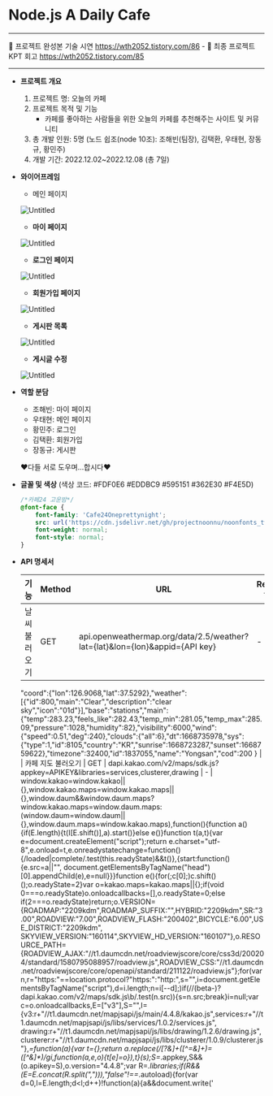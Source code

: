 # Node.js A Daily Cafe
******************
👀 프로젝트 완성본 기술 시연 https://wth2052.tistory.com/86 -
👀 최종 프로젝트 KPT 회고 https://wth2052.tistory.com/85
******************


- **프로젝트 개요**
    1. 프로젝트 명: 오늘의 카페
    2. 프로젝트 목적 및 기능
        - 카페를 좋아하는 사람들을 위한 오늘의 카페를 추천해주는 사이트 및 커뮤니티
    3. 총 개발 인원: 5명 (노드 쉽조(node 10조): 조해빈(팀장), 김택환, 우태현, 장동규, 황민주)
    4. 개발 기간: 2022.12.02~2022.12.08 (총 7일)
- **와이어프레임**
    - 메인 페이지
    
    ![Untitled](Node%20js%20A%20Daily%20Cafe%200e6160759b8e4c62b170a4f3d6c36596/Untitled.png)
    
    - **마이 페이지**
    
    ![Untitled](Node%20js%20A%20Daily%20Cafe%200e6160759b8e4c62b170a4f3d6c36596/Untitled%201.png)
    
    - **로그인 페이지**
    
    ![Untitled](Node%20js%20A%20Daily%20Cafe%200e6160759b8e4c62b170a4f3d6c36596/Untitled%202.png)
    
    - **회원가입 페이지**
    
    ![Untitled](Node%20js%20A%20Daily%20Cafe%200e6160759b8e4c62b170a4f3d6c36596/Untitled%203.png)
    
    - **게시판 목록**
    
    ![Untitled](Node%20js%20A%20Daily%20Cafe%200e6160759b8e4c62b170a4f3d6c36596/Untitled%204.png)
    
    - **게시글 수정**
    
    ![Untitled](Node%20js%20A%20Daily%20Cafe%200e6160759b8e4c62b170a4f3d6c36596/Untitled%205.png)
    
- **역할 분담**
    - 조해빈: 마이 페이지
    - 우태현: 메인 페이지
    - 황민주: 로그인
    - 김택환: 회원가입
    - 장동규: 게시판
    
    ♥다들 서로 도우며…합시다♥
    
- **글꼴 및 색상** (색상 코드:  #FDF0E6 #EDDBC9 #595151 #362E30 #F4E5D)
    
    ```css
    /*카페24 고운밤*/
    @font-face {
        font-family: 'Cafe24Oneprettynight';
        src: url('https://cdn.jsdelivr.net/gh/projectnoonnu/noonfonts_twelve@1.1/Cafe24Oneprettynight.woff') format('woff');
        font-weight: normal;
        font-style: normal;
    }
    ```
    
- **API 명세서**
    
    
    | 기능 | Method | URL | Request type | Response |
    | --- | --- | --- | --- | --- |
    | 날씨 불러오기 | GET | api.openweathermap.org/data/2.5/weather?lat={lat}&lon={lon}&appid={API key} | - | {
    "coord":{"lon":126.9068,"lat":37.5292},"weather":[{"id":800,"main":"Clear","description":"clear sky","icon":"01d"}],"base":"stations","main":{"temp":283.23,"feels_like":282.43,"temp_min":281.05,"temp_max":285.09,"pressure":1028,"humidity":82},"visibility":6000,"wind":{"speed":0.51,"deg":240},"clouds":{"all":6},"dt":1668735978,"sys":{"type":1,"id":8105,"country":"KR","sunrise":1668723287,"sunset":1668759622},"timezone":32400,"id":1837055,"name":"Yongsan","cod":200
    } |
    | 카페 지도 불러오기 | GET | dapi.kakao.com/v2/maps/sdk.js?appkey=APIKEY&libraries=services,clusterer,drawing | - | window.kakao=window.kakao||{},window.kakao.maps=window.kakao.maps||{},window.daum&&window.daum.maps?window.kakao.maps=window.daum.maps:(window.daum=window.daum||{},window.daum.maps=window.kakao.maps),function(){function a(){if(E.length){t(I[E.shift()],a).start()}else e()}function t(a,t){var e=document.createElement("script");return e.charset="utf-8",e.onload=t,e.onreadystatechange=function(){/loaded|complete/.test(this.readyState)&&t()},{start:function(){e.src=a||"",
    document.getElementsByTagName("head")[0].appendChild(e),e=null}}}function e(){for(;c[0];)c.shift()();o.readyState=2}var o=kakao.maps=kakao.maps||{};if(void 0===o.readyState)o.onloadcallbacks=[],o.readyState=0;else if(2===o.readyState)return;o.VERSION={ROADMAP:"2209kdm",ROADMAP_SUFFIX:"",HYBRID:"2209kdm",SR:"3.00",ROADVIEW:"7.00",ROADVIEW_FLASH:"200402",BICYCLE:"6.00",USE_DISTRICT:"2209kdm",
    SKYVIEW_VERSION:"160114",SKYVIEW_HD_VERSION:"160107"},o.RESOURCE_PATH={ROADVIEW_AJAX:"//t1.daumcdn.net/roadviewjscore/core/css3d/200204/standard/1580795088957/roadview.js",ROADVIEW_CSS:"//t1.daumcdn.net/roadviewjscore/core/openapi/standard/211122/roadview.js"};for(var n,r="https:"==location.protocol?"https:":"http:",s="",i=document.getElementsByTagName("script"),d=i.length;n=i[--d];)if(/\/(beta-)?dapi\.kakao\.com\/v2\/maps\/sdk\.js\b/.test(n.src)){s=n.src;break}i=null;var c=o.onloadcallbacks,E=["v3"],S="",I={v3:r+"//t1.daumcdn.net/mapjsapi/js/main/4.4.8/kakao.js",services:r+"//t1.daumcdn.net/mapjsapi/js/libs/services/1.0.2/services.js",
    drawing:r+"//t1.daumcdn.net/mapjsapi/js/libs/drawing/1.2.6/drawing.js",clusterer:r+"//t1.daumcdn.net/mapjsapi/js/libs/clusterer/1.0.9/clusterer.js"},_=function(a){var t={};return a.replace(/[?&]+([^=&]+)=([^&]*)/gi,function(a,e,o){t[e]=o}),t}(s);S=_.appkey,S&&(o.apikey=S),o.version="4.4.8";var R=_.libraries;if(R&&(E=E.concat(R.split(","))),"false"!==_.autoload){for(var d=0,l=E.length;d<l;d++)!function(a){a&&document.write('<script charset="UTF-8" src="'+a+'"><\/script>')}(I[E[d]]);o.readyState=2}o.load=function(t){switch(c.push(t),o.readyState){case 0:o.readyState=1,a();break
    ;case 2:e()}}}(); |
    | 책 검색 API |  | https://dapi.kakao.com/v3/search/book?target=title?Authorization: config.bookapikey |  | {"documents":[{"authors":["이웅모"],"contents":"애플리케이션 개발 언어로 성장했습니다. 따라서 자바스크립트를 학습하는 방식도 이에 걸맞게 변화해야 하며, 이 책은 자바스크립트의 기본 개념과 동작 원리를 깊이 있게 학습하고자 하는 독자를 위해 기획되었습니다. 《모던 자바스크립트 Deep Dive》에서는 자바스크립트를 둘러싼 기본 개념을 정확하고 구체적으로 설명하고, 자바스크립트 코드의 동작 원리를 집요하게 파헤칩니다. 따라서 여러분이 작성한 코드가 컴퓨터 내부에서 어떻게 동작할 것인지 예측하고, 명확히 설명","datetime":"2020-09-25T00:00:00.000+09:00","isbn":"1158392230 9791158392239","price":45000,"publisher":"위키북스","sale_price":40500,"status":"정상판매","thumbnail":"https://search1.kakaocdn.net/thumb/R120x174.q85/?fname=http%3A%2F%2Ft1.daumcdn.net%2Flbook%2Fimage%2F5477653%3Ftimestamp%3D20221107233622","title":"모던 자바스크립트 Deep Dive","translators":[],"url":"https://search.daum.net/search?w=bookpage\\u0026bookId=5477653\\u0026q=모던+자바스크립트+Deep+Dive"}],"meta":{"is_end":true,"pageable_count":1,"total_count":1}} |
    
    | 회원가입 | POST | /post/users | {"user":"user",
    "pw":"pw",
    "name":"name",
    "email":"email",
    "desc":"desc"} | success: function () {
                window.location.href = "login";
            } |
    | 마이 페이지
    수정 | POST | /post/mypages | {"name":"name",
    "id":"id",
    "desc":"desc"} | {'msg': '수정 완료'} |
    | 마이 페이지
    불러오기 | GET | /mypages | - | {'msg': user_list} |
    | 게시판 목록 조회 | GET | /post | {"name":"name",
    "pass":"pass",”title”:”title”
    "content":"content"} |  |
    | 게시물 조회 | GET | /post/content | {"name":"name",
    "pass":"pass",”title”:”title”
    "content":"content"} |  |
    | 게시물 등록 | POST | /write | {"name":"name",
    "pass":"pass",”title”:”title”
    "content":"content"} | localhost:5000내용: 등록완료! |
    | 게시판 수정 | PUT | /post/edit | {"name":"name",
    "pass":"pass",”title”:”title”
    "content":"content"} | localhost:5000내용: 수정완료! |
    | 게시판 삭제 | DELETE | /post/delete | {"name":"name",
    "pass":"pass",”title”:”title”
    "content":"content"} | localhost:5000내용: 삭제하시겠습니까? |
- **DB 설계**
    - **users**
        
        
        | 컬럼 | 데이터 타입 | 제약 조건 | 설명 |
        | --- | --- | --- | --- |
        | id | INT | PRIMARY KEY, AUTO INCREMENT | 번호 |
        | email | VARCHAR(50) | UNIQUE | 사용자 이메일(아이디) |
        | password | VARCHAR(500) | NOT NULL | 사용자 비밀번호 |
        | name | VARCHAR(40) | NOT NULL | 사용자 이름 |
        | desc | VARCHAR(500) |  | 사용자 자기소개 |
        | img | VARCHAR(50) |  |  |
        | upload_time | TIMESTAMP | NOT NULL |  |
    - **board**
        
        
        | 컬럼 | 데이터 타입 | 제약 조건 | 설명 |
        | --- | --- | --- | --- |
        | id | INT | PRIMARY KEY, AUTO INCREMENT, NOT NULL | 게시물 번호 |
        | name | VARCHAR(20) | NULL | 글쓴이 |
        | title | VARCHAR(70) | NULL | 게시글 제목 |
        | content | text | NULL | 게시글 내용 |
        | wdate | TIMESTAMP | NULL DEFAULT CURRENT_TIMESTAMP | 게시물 생성 시간 |
        | view | int | NULL DEFAULT “0” | 조회수 |
    - **cafelist**
        
        
        | 컬럼 | 데이터 타입 | 제약 조건 | 설명 |
        | --- | --- | --- | --- |
        | idnumber | INT | FOREIGN KEY, NOT NULL | 번호 |
        | shopname | VARCHAR(100) |  | 점포명 |
        | telnumber | VARCHAR(45) |  | 점포 전화번호 |
        | address | VARCHAR(100) |  | (구)지번주소 |
        | newaddress | VARCHAR(100) |  | (신)도로명주소 |
        | changed_at | VARCHAR(45) |  | 정보 업데이트 시간(오픈데이터에서 제공) |
- **폴더 구조**
    
    
    | static>css | static>js | templates | app.py | app.route | 담당 |
    | --- | --- | --- | --- | --- | --- |
    | main.css
    response.css | apikey.js
    kakaobook.js
    kakaomap.js
    openweather.js
    searchdata.js
    timenow.js | index.html
    response.html | main.py
     | / (메인 페이지)
    /searchdata (검색 결과) | 태현 |
    | edit_page.css
    my_page.css
     | edit_page.js
    my_page.js | edit_page.html
    my_page.html | my_page.py | /my_page
    /edit_page
    /users/<id> (GET)
    /users/<id> (POST)
    /upload (GET, POST) | 해빈 |
    | style.css | - | content.html
    delete.html
    edit.html
    editError.html
    editsuccess.html
    post.html
    write.html | app.py | /post
    /post/content/<id>
    /post/edit/<id>(GET,POST)
    /post/delete/<id>
    /post/delete/success/<id>
    /write(GET,POST)
     | 동규 |
    | login.css | - | login.html | main.py | /login
    /logout | 민주 |
    | signup.css | signup.js | signup.html | app.py | /signup
    /post/users | 택환 |
    
- **사용 기술 스택**
    - Front : HTML, CSS, Javascript, Bootstrap
    - Back : JavaScript, Python, Flask
    - Database: MySQL
    - Server : Windows
- **작업 히스토리**
    - 2022.12.02
        - 프로젝트 SA, 와이어프레임 작성, 역할 분담
    - 2022.12.05
        - 메인 페이지: 현재 시간, 지역 날씨 불러오기, 카페 검색 결과 기능 구현 완료
        - 마이 페이지: 마이 페이지 화면 구현 완료
        - 로그인 페이지: 로그인 기능 화면 구현
        - 회원가입 페이지: 회원가입 입력 폼 화면 구현 완료
        - 게시판 페이지: 게시판 리스트 화면 구현 완료
    - 2022.12.06
        - 메인 페이지: 카페 지도 불러오기 기능 구현 완료, 책 검색 기능 구현 완료
        - 마이 페이지: 회원 이름, 소개 수정 구현 완료
    
    - 2022.12.07
        - 메인 페이지: 카페 검색 기능 페이지네이션 1차 완료
        - 마이 페이지: 이름, 소개 수정 기능 구현 완료
        - 회원가입 페이지: 비밀번호 암호화 작업 및 회원 정보 DB 저장 완료
    - 2022.12.08
        - 팀원 작업물 병합 및 충돌 해결
        - 메인 페이지: 카페 검색 기능 페이지네이션 최종 완료
        - 마이 페이지: 이름, 소개 수정 구현 완료
        - 로그인: 로그인 여부에 따른 내비게이션 노출 변경 완료(세션 관리)
        - 게시판 페이지: 글 작성/수정/삭제 기능 완료, 게시글 목록 페이지네이션 추가 완료
        - logging 시스템: 구현 완료
    - 2022.12.09
        - 마이 페이지: 회원 이미지 수정 완료
        - 프로젝트 종료
- **회고**
    - **개발을 진행하면서 어려웠던 점과 해결한 사항**
        - 서버 사이드 페이지네이션 구현
        - 회원 프로필 이미지 업로드 후 보여주기
        - 로그인 세션 관리
    
- **코드 소개**
    - 민주
        
        ```python
        if request.method == 'POST':
        		# 이메일, 패스워드 받아서 암호화
            email = request.form['email']
            password = request.form['password'].encode('utf-8')
        		
        		# DB에 저장된 이메일 값 조회
            cur = conn.cursor(pymysql.cursors.DictCursor)
            cur.execute('SELECT * FROM users WHERE email = %s', (email,))
            user = cur.fetchone()
            cur.close()
            print(user)
            print(password)
        
        		# 암호화된 비밀번호와 조회한 비밀번호를 비교
            if user is not None:
                if bcrypt.hashpw(password, user['password'].encode('utf-8')) == user['password'].encode('utf-8'):
        						# 세션에 이메일, id 저장
                    session['email'] = user['email']
                    session['id'] = user['id']
                    print(session.get('email'))
        						sql = "SELECT * FROM cafelist ORDER BY rand() LIMIT 4"
                        with conn:
                            with conn.cursor() as cur:
                                cur.execute(sql)
                                result = cur.fetchall()
                                for data in result:
                                    print(data)
                        return render_template('index.html', result=result)
        						# 비밀번호 틀렸거나 DB가 없을 때 예외 처리
                    else:
                        msg = '이메일 또는 비밀번호를 확인해주세요'
                        return render_template('login.html', msg=msg)
                else:
                    msg = '이메일 또는 비밀번호를 확인해주세요'
                    return render_template('login.html', msg=msg)
        
            else:
                return render_template('login.html')
        ```
        
        ```html
        {% if session.get('email') is not none %}
            <nav>
                <span class="spanmenu"><a href="/signup">회원가입</a></span>
                <span class="spanmenu"><a href="/logout">로그아웃</a></span>
                <span class="spanmenu"><a href="/my_page">마이 페이지</a></span>
                <span class="spanmenu"><a href="/post">커뮤니티</a></span>
            </nav>
            {% else %}
                <nav>
                <span class="spanmenu"><a href="/signup">회원가입</a></span>
                <span class="spanmenu"><a href="/login">로그인</a></span>
                <span class="spanmenu"><a href="/my_page">마이 페이지</a></span>
                <span class="spanmenu"><a href="/post">커뮤니티</a></span>
            </nav>
            {% endif %}
        ```
        
        - 소감
            - 회원가입과 로그인 기능을 다른 사람이 작성하고, 처음에는 소통 없이 각자 개발하다 보니 나중에 싱크를 맞추는 게 어려웠습니다. 다음에는 어떤 방식으로 접근할지 처음부터 협의해서 하면 더 효율적으로 할 수 있을 것 같습니다.
            - 기초가 없고 시간이 없다 보니 이미 구현되어 있는 코드를 많이 참고했는데, 공부할 때 직접 하나씩 써보는 연습, 그리고 에러를 만났을 때 디버깅하는 연습이 많이 필요하다고 느꼈습니다.
            - 에러의 에러의 에러를 만나도 항상 웃음을 잃지 않고 포기하지 않고 함께 머리 싸매고 고민한 저희 팀원들, 팀장님 그리고 저희 조 일처럼 같이 고민해주신 대원분들 감사합니다. 노드쉽조 영원히 함.께.해 🫶
            
    - 택환
        - html
            
            ```jsx
            <div class="signUp" style="text-align:center">
            <button id="signUpButton" onclick="signUpCheck()">가입하기</button>
            </div>
            ```
            
        - script
            
            ```jsx
            $.ajax({
            url: '/post/users',
            type: 'POST',
            data: {'email':email, 'name':name, 'password':password},
            success: function () {
            window.location.href = "/login";
            }
            ```
            
        - python
            
            ```jsx
            @app.route('/post/users', methods=['GET', 'POST'])
            def user_post():
            conn = pymysql.connect(host=f'{host}',
            user=f'{mysqluser}',
            password=f'{pwd}',
            db=f'{mysqldb}',
            charset='utf8')
            cur = conn.cursor()
            email = request.form['email']
            pass_word = request.form['password']
            b = bcrypt.hashpw(pass_word.encode('utf-8'), bcrypt.gensalt())
            name_re = request.form['name']
            sql = "INSERT INTO users(email, password, name) VALUES(%s,%s,%s)"
            with conn:
            with conn.cursor() as cur:
            cur.execute(sql, (email, b, name_re))
            conn.commit()
            return render_template('login.html')
            ```
            
        
        개인적으로 회원가입기능을 작성했었는데 실력이 너무 부족하여서 어떻게 할까 막막했지만
        구글링으로 찾아보고 구현해보고 갖가지 오류들을 만나면서 굉장히 성장 할 수 있었습니다. 
        서로가 서로의 코드를 보고 도움을 주는것들이 보기가 좋았고 무엇보다 팀 분위기가 너무 좋아서 협업해서 잘 해나갈 수 있었습니다.
        
        물론.. 발표 직전까지 코드 수정하느라 너무 고생했지만 진짜 끝까지 버텨준 팀장님과 팀원들에게 너무 감사드립니다❤
        
    - 해빈
        
        ```jsx
        def allowed_file(filename):
            return '.' in filename and \
                   filename.rsplit('.', 1)[1].lower() in ALLOWED_EXTENSIONS
        @app.route("/upload", methods=['POST'])
        def upload():
            db = pymysql.connect(host=f'{host}',
                                   user=f'{mysqluser}',
                                   password=f'{pwd}',
                                   db=f'{mysqldb}',
                                   charset='utf8')
            cur = db.cursor(pymysql.cursors.DictCursor)
            # 저장 시간 저장
            now = datetime.now()
            # 이메일 세션 저장
            id = session['id']
            # method = post 이면
            if request.method == 'POST':
                 # input 타입의 태그 이름을 files에 저장
                files = request.files.getlist('files[]')
                for file in files:
                    # 만약 파일이 {'png', 'jpg', 'jpeg'} 이와 같은 확장자와 일치하면
                    if file and allowed_file(file.filename):
                        # 어려워
                        filename = secure_filename(file.filename)
                        # 이건 더
                        file.save(os.path.join(app.config['UPLOAD_FOLDER'], filename))
                        # users 테이블 안에 있는 세션 저장한 email의 img, upload_time의 컬럼 값을 변경
                        sql = f'UPDATE users SET img="{filename}",upload_time="{now}" WHERE id="{id}";'
                        # sql 쿼리문 실행
                        cur.execute(sql)
                        # 커밋 및 연결 종료
                        db.commit()
                        db.close()
                # alert 띄워주기
                flash('사진이 성공적으로 업로드 되었어요!')
            # edit 페이지로 돌아가기
            return redirect('/edit_page')
        ```
        
        ```jsx
        $(document).ready(function () {
            console.log(1)
            // const id = 1;
            $.ajax({
                type: "GET",
                url: `/users`,
                data: {},
                //response 정체 밝히기
                success: function (response) {
                    console.log(2)
                    const rows = response["users"]
                    let name = rows['name']
                    let desc = rows["desc"]
                    let img = rows["img"]
                    let temp_html = `<div class="whole">
                                            <div class="myprofile">
        <!--  action = 폼을 전송할 서버 쪽 스크립트 파일을 지정 / name = 폼을 식별하기 위한 이름 지정 / method = 폼을 서버에 전송할 http 메소드를 정함  -->
        <!--  class = 중복 가능 , id = 중복 불가능 name = 폼 통신을 하기 위한 장치? -->
                                                <form method="post" action="/upload" enctype="multipart/form-data" class="form-inline">
                                                    <div class="form-group">
        <!--  type = 태그 모양을 변경 / name = 태그 이름 / onchange = 미리보기 함수 / placeholder = 태그 입력 값에 대한 힌트  -->
                                                        <input type="file" name="files[]" id="fileInput" onchange="test()" class="form-control">
        <!--  이미지 경로를 static 폴더 안의 img 폴더의 변수 선언을 한 값? -->
                                                        <img src="../static/img/${img}" class="default_img" id="ex" style="width: 36%; height: 15rem;">
                                                    </div>
        <!--  submit 버튼을 누르면 에러메시지가 웹 브라우저에 출력  -->
                                                    <input type="submit" name="submit" class="btn btn-success" value="UPLOAD"/>
                                                </form>
                                            </div>   
        <!--                                    method = post , action = users의 id 컬럼 값-->
                                            <form method="post" action="/users">     
                                                <div class="d1">
                                                    <div class="a1">아이디</div>
                                                    <div class="form-floating mb-3" style="flex-grow: 2; ">
                                                        <input type="name" class="form-control" id="name" name="name" placeholder="${name}">
                                                    </div>
                                                </div>
                                                <div class="d2">
                                                    <div class="a2">소개</div>
                                                    <div class="form-floating mb-3" style="flex-grow: 2; height: 10rem;">
                                                        <input type="id" class="form-control" id="id" name="desc" placeholder="${desc}">
                                                    </div>
                                                </div>
                                                <a href='/my_page'>
                                                    <button style="margin-left: 15rem"><input type="submit" value="수정하기"></button>
                                                </a>
                                                <a href='/my_page'>
        <!--                                        버튼 타입이 버튼일 경우 무반응-->
                                                    <button type="button" class="btn btn-dark" style="margin-left: 1rem">닫기</button>
                                                </a>
                                            </form>
                                    </div>`
                    $('.myinfo').append(temp_html)
                }
            })
        })
        ```
        
        🥰 이번 프로젝트는 아는게 없이 시작한 프로젝트 이다 보니 팀원들과의 소통이 정말 중요했던 것 같습니다.
        서로 모르는 것을 질문하고 본인의 기능이 아님에도 불구하고 본인의 일처럼 적극적으로 코드에 대한 서포트를 해주셔서 포기하지 않고 끝까지 할 수 있었던 것 같습니다.
        저를 믿고 따라와주신 팀원 분들께도 정말 감사드리고, 다른 조원 분들이 많이 도움을 주셔서 성공할 수 있었습니다.
        협력을 통해 원하는 결과를 얻을 수 있다는 좋은 깨달음을 얻은 프로젝트 였습니다. 10조 체고♥
        
        ![Untitled](Node%20js%20A%20Daily%20Cafe%200e6160759b8e4c62b170a4f3d6c36596/Untitled%206.png)
        
    - 동규
        
        ```
           **게시판 목록 html**
        
        <div class="board_wrap">
                <div class="board_title">
                    <strong>Daily Cafe</strong>
                    <p>information only they know</p>
                </div>
                    <div class="post_list">
                        <table id="example" class="table table-striped table-bordered" style="width:100%">
                            <thead class="top">
                            <tr class="nums">
                                <td class="num">번호</td>
                                <td class="title">제목</td>
                                <td class="wirter">글쓴이</td>
                                <td class="wdate">작성일</td>
                                <td class="view">조회</td>
                            </tr>
                            </thead>
                            <tbody>
                            {% for row in result %}
                            <tr class="nums">
                                <td class="num"> {{ row.id }}</td>
                                <td class="title"> <a style="color:#110957;" href="/post/content/{{ row.id }}">{{ row.title }}</a> </td>
                                <td class="wirter"> {{ row.name }}</td>
                                <td class="wdate"> {{ row.wdate }}</td>
                                <td class="view"> {{ row.view }}</td>
        <!--                        <td>{{row.telnumber}}</td>-->
        <!--                        <td>{{row.address}}</td>-->
        <!--                        <td>{{row.newaddress}}</td>-->
                            </tr>
                            {% endfor %}
                            </tbody>
                        </table>
                    </div>
            </div>
            </div>
        
            <script>
                $(document).ready(function () {
                    $('#example').DataTable({
                            "aLengthMenu": [[5, 10, 15, 20, 50, -1], [5, 10, 15, 20, 50, "All"]],
                            "iDisplayLength": 5
                        }
                    );
                });
        
        ----------------------------------------------------------------------
        
        **python 부분**
        
        (아래는 게시판 영역이며 세션에서 정보를 확인하여 실행(목록뿐만아니라 글쓰기, 수정도 동일)
        
            </script>@app.route('/post')
        # board테이블의 게시판 제목리스트 역순으로 출력
        def post():
            if 'email' in session:
                username = session['email']
            else:
                username = None
        
            conn = connectsql()
            cursor = conn.cursor(pymysql.cursors.DictCursor)
            query = "SELECT id, name, title, wdate, view FROM board ORDER BY id DESC"  # ORDER BY 컬럼명 DESC : 역순출력, ASC : 순차출력
            cursor.execute(query)
            result = cursor.fetchall()
            # post_list = cursor.fetchall()
        
            cursor.close()
            conn.close()
        
            return render_template('post.html', result=result, logininfo=username)
        
        ```
        
              개인적으로 많이 어렵고 막막했지만 옆에 있는 훌륭한 팀원들 덕분에 잘 따라갈수 있었습니당!!
        
              저도 언젠가 캐리 할수있도록 실력을 키우겠습니다.
        
              10조 우리 팀원들 앞으로도 지금처럼 포기하지말고 끝까지 열심히 합시다!!!!!!!
        
    - 태현
        
        ```
        //페이지네이션 JAVASCRIPT    
        //pagination-body를 클릭 event가 발생했을 경우 e를 매개변수로 받는다
        document.getElementById("pagination-body").addEventListener('click', function (e) {
                //
                if (e.target.tagName !== 'A') return;
                //preventDefault 란?
        // a 태그나 submit 태그는 누르게 되면 href 를 통해 이동하거나 , 창이 새로고침하여 실행됩니다.
        // preventDefault 를 통해 이러한 동작을 막아줄 수 있습니다.
        // 주로 사용되는 경우는
        // 1. a 태그를 눌렀을때도 href 링크로 이동하지 않게 할 경우
        // 2. form 안에 submit 역할을 하는 버튼을 눌렀어도 새로 실행하지 않게 하고싶을 경우 (submit은 작동됨)
                e.preventDefault();
                if (e.target.href) {
                    const getUrlParams = () => {
                        var params = {};
                        //패턴매칭, gi = replace gi  g발생한 모든 패턴에서 전역검색 i대소문자 구문안함
                        e.target.href.replace(/[?&]+([^=&]+)=([^&]*)/gi,
                            function (str, key, value) {
                                params[key] = value;
                            }
                        );
                        return params;
                    }
                    params = getUrlParams();
                    params.search_word = decodeURI(params.search_word);
        console.log(params)
                    const search_word = params.search_word;
                    const page = e.target.text;
        
                    $.ajax({
                        type: "GET",
                        url: `/searchdata?search_word=${search_word}&page=${page}`,
                        // data: dataString,
                        cache: false,
                        beforeSend: function (html) {
        document.getElementById("insert_search").innerHTML = '';
                            $("#flash").show();
                            $("#searchword").show();
                            $(".searchword").html(search_word);
                            $("#flash").html('<img src="/static/image/loader.gif" align="absmiddle"> Loading Results...');
                        },
                        success: function (html) {
                            $("#insert_search").show();
                            $("#insert_search").append(html.data);
                            $("#flash").hide();
                        }
                    });
                }
            })
        
        ```
        
        ```
        //페이지네이션 HTML
        <script src="{{ url_for('static', filename='js/pagination.js') }}"></script>
        
        <div id="pagination-body">
            <table id="example" class="table table-striped table-bordered" style="width:100%">
                <thead>
                {{ pagination.info }}
                <tr>
                    <td>점포명</td>
                    <td>전화번호</td>
                    <td>(구)지번주소</td>
                    <td>도로명주소</td>
                </tr>
                </thead>
                <tbody>
                {% for row in data_lists %}
                <tr>
                    <td> {{row.shopname}}</td>
                    <td>{{row.telnumber}}</td>
                    <td>{{row.address}}</td>
                      <td>{{row.newaddress}}</td>
                </tr>
                {% endfor %}
        
                </tbody>
            </table>
            {{ pagination.links }}
        </div>
        ```
        
        ```
        #페이지네이션 PYTHON
        @app.route("/searchdata", methods=["POST", "GET"])
        def searchdata():
            conn = pymysql.connect(host=f'{host}',
                                   user=f'{mysqluser}',
                                   password=f'{pwd}',
                                   db=f'{mysqldb}',
                                   charset='utf8')
            if request.method == 'GET':
                search_word = request.args['search_word']
                pages = 0
                if (request.args.getlist('page')):
                    pages = (int(request.args.getlist('page')[0]) - 1) * 10
                    print('page', pages)
                with conn:
                    with conn.cursor(pymysql.cursors.DictCursor) as curs:
                        per_page = 10
                        page, _, offset = get_page_args(per_page=per_page)
                        # db = pymysql.connect(host='localhost', user='root', db='spartagram', password='12345678', charset='utf8')
                        curs.execute("SELECT * from cafelist WHERE shopname LIKE '%{}%' ORDER BY idnumber DESC;".format(search_word))
                        all_count = len(curs.fetchall())
                        print(all_count)
                        # '%{}%'을 쓰면서 %s로 변수를 받을께 있다!? = f스트링이 답이다
                        sql = f"SELECT * from cafelist WHERE shopname LIKE '%{search_word}%' ORDER BY idnumber DESC LIMIT {per_page} OFFSET {pages};"
                        print('sql', sql);
                        curs.execute(sql)
                        data_list = curs.fetchall()
                        print(data_list)
                        pagination = Pagination(page=page, per_page=per_page, total=all_count, record_name='searchdata',
                                                css_framework='foundation', bs_version=5,prev_label="<<", next_label=">>")
                        print("this is pagination", pagination)
                        check = False
                        return jsonify({'data': render_template('response.html', data_lists=data_list, pagination=pagination)})
        ```
        
        마지막까지……………………… 우여곡절이 많았지만 어쨌든 해결되고 잘 돌아가면 된겁니다!!!!!!!!! 끝까지 포기 안하고 한 우리모두 칭찬해~.~
        
        각자의 위치에서 잘 해내주셔서 너무 편했습니다 여러분…..
        
        마치 포르투갈을 1:2로 이긴 대한민국 대표팀과 같은 역전승과 같은 느낌이었습니다!!!!!!!!!
        
        중요한건 꺾이지 않는 마음………♥
        
        ![Untitled](Node%20js%20A%20Daily%20Cafe%200e6160759b8e4c62b170a4f3d6c36596/Untitled%207.png)
